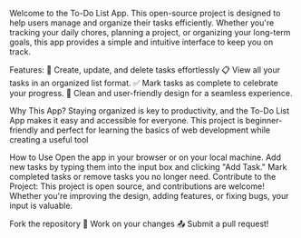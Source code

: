 Welcome to the To-Do List App. 
This open-source project is designed to help users manage and organize their tasks efficiently. Whether you're tracking your daily chores, planning a project, or organizing your long-term goals, this app provides a simple and intuitive interface to keep you on track. 

Features:
📝 Create, update, and delete tasks effortlessly
📋 View all your tasks in an organized list format.
✅ Mark tasks as complete to celebrate your progress.
🎨 Clean and user-friendly design for a seamless experience.

Why This App?
Staying organized is key to productivity, and the To-Do List App makes it easy and accessible for everyone. This project is beginner-friendly and perfect for learning the basics of web development while creating a useful tool

How to Use
Open the app in your browser or on your local machine.
Add new tasks by typing them into the input box and clicking "Add Task."
Mark completed tasks or remove tasks you no longer need.
Contribute to the Project:
This project is open source, and contributions are welcome! Whether you're improving the design, adding features, or fixing bugs, your input is valuable.

Fork the repository
🔧 Work on your changes
📤 Submit a pull request!
